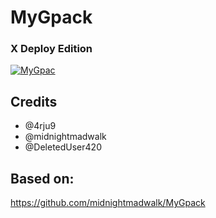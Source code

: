 # MyGpack

### X Deploy Edition

<p align="center">

<a href = "https://heroku.com/deploy?template=https://github.com/4rju9/MyGPACK"><img src="https://www.herokucdn.com/deploy/button.svg" alt="MyGpac"> </a>

</p>

## Credits

- @4rju9
- @midnightmadwalk
- @DeletedUser420

## Based on:

https://github.com/midnightmadwalk/MyGpack
